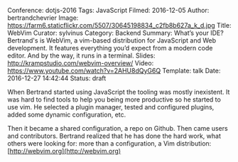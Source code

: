 Conference: dotjs-2016
Tags: JavaScript
Filmed: 2016-12-05
Author: bertrandchevrier
Image: https://farm6.staticflickr.com/5507/30645198834_c2fb8b627a_k_d.jpg
Title: WebVim
Curator: sylvinus
Category: Backend
Summary: What’s your IDE? Bertrand's is WebVim, a vim-based distribution for JavaScript and Web development. It features everything you’d expect from a modern code editor. And by the way, it runs in a terminal.
Slides: http://krampstudio.com/webvim-overview/
Video: https://www.youtube.com/watch?v=2AHU8dQyG6Q
Template: talk
Date: 2016-12-27 14:42:44
Status: draft

When Bertrand started using JavaScript the tooling was mostly inexistent. It was hard to find tools to help you being more productive so he started to use vim. He selected a plugin manager, tested and configured plugins, added some dynamic configuration, etc.

Then it became a shared configuration, a repo on Github. Then came users and contributors. Bertrand realized that he has done the hard work, what others were looking for: more than a configuration, a Vim distribution: [http://webvim.org](http://webvim.org)